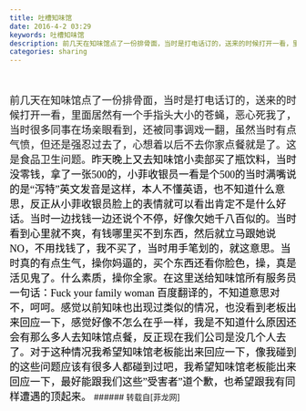 ```yaml
---
title: 吐槽知味馆
date: 2016-4-2 03:29
keywords: 吐槽知味馆
description: 前几天在知味馆点了一份排骨面，当时是打电话订的，送来的时候打开一看，里面居然有一个手指头大小的苍蝇，恶心死我了，当时很多同事在场亲眼看到，还被同事调戏一翻，虽然当时有点气愤，但还是强忍过去了，心想着以后不去你家点餐就是了。这是食品卫生问题。昨天晚上又去知味馆小卖部买了瓶饮料，当时没零钱，拿了一张500的，小菲收银员一看是个500的当时满嘴说的是“泻特”英文发音是这样，本人不懂英语，也不知道什么意思，反正从小菲收银员脸上的表情就可以看出肯定不是什么好话。当时一边找钱一边还说个不停，好像欠她千八百似的。当时看到心里就不爽，有钱哪里买不到东西，然后就立马跟她说NO，不用找钱了，我不买了，当时用手笔划的，就这意思。当时真的有点生气，操你妈逼的，买个东西还看你脸色，操，真是活见鬼了。什么素质，操你全家。在这里送给知味馆所有服务员一句话：Fuck your family woman 百度翻译的，不知道意思对不，呵呵。感觉以前知味也出现过类似的情况，也没看到老板出来回应一下，感觉好像不怎么在乎一样，我是不知道什么原因还会有那么多人去知味馆点餐，反正现在我们公司是没几个人去了。对于这种情况我希望知味馆老板能出来回应一下，像我碰到的这些问题应该有很多人都碰到过吧，我希望知味馆老板能出来回应一下，最好能跟我们这些”受害者”道个歉，也希望跟我有同样遭遇的顶起来。
categories: sharing
---
```

<td class="t_f" id="postmessage_307750">

<br/>
<br/>
<font face="宋体"><font size="4">前几天在知味馆点了一份排骨面，当时是打电话订的，送来的时候打开一看，里面居然有一个手指头大小的苍蝇，恶心死我了，当时很多同事在场亲眼看到，还被同事调戏一翻，虽然当时有点气愤，但还是强忍过去了，心想着以后不去你家点餐就是了。这是食品卫生问题。<font color="#000">昨天晚上又去知味馆小卖部买了瓶饮料，当时没零钱，拿了一张500的，小菲收银员一看是个500的当时满嘴说的是“泻特”英文发音是这样，本人不懂英语，也不知道什么意思，反正从小菲收银员脸上的表情就可以看出肯定不是什么好话。当时一边找钱一边还说个不停，好像欠她千八百似的。当时看到心里就不爽，有钱哪里买不到东西，然后就立马跟她说NO，不用找钱了，我不买了，当时用手笔划的，就这意思。当时真的有点生气，操你妈逼的，买个东西还看你脸色，操，真是活见鬼了。什么素质，操你全家。在这里送给知味馆所有服务员一句话：Fuck your family woman 百度翻译的，不知道意思对不，呵呵。感觉以前知味也出现过类似的情况，也没看到老板出来回应一下，感觉好像不怎么在乎一样，我是不知道什么原因还会有那么多人去知味馆点餐，反正现在我们公司是没几个人去了。对于这种情况我希望知味馆老板能出来回应一下，像我碰到的这些问题应该有很多人都碰到过吧，我希望知味馆老板能出来回应一下，最好能跟我们这些”受害者”道个歉，也希望跟我有同样遭遇的顶起来。</font></font></font></td>
###### 转载自[菲龙网]